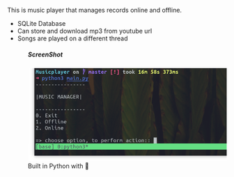 This is music player that manages records online and offline.
<ul>
<li>SQLite Database</li>
<li>Can store and download mp3 from youtube url</li> 
<li>Songs are played on a different thread</li>
<ul/>
<h5>
ScreenShot
</h5>

<img alt="App preview" src="https://github.com/paarthd00/simple-mp3/blob/master/music_manger.png"></img>
<br>
Built in Python with :green_heart: 
